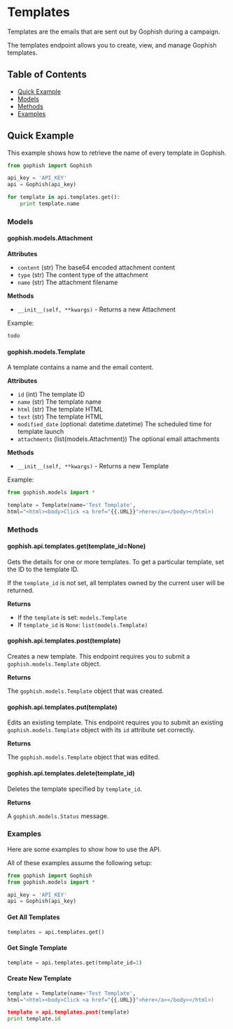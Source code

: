 # Templates

Templates are the emails that are sent out by Gophish during a campaign.

The templates endpoint allows you to create, view, and manage Gophish templates.

## Table of Contents

* [Quick Example](templates.md#quick-example)
* [Models](templates.md#models)
* [Methods](templates.md#methods)
* [Examples](templates.md#examples)

## Quick Example

This example shows how to retrieve the name of every template in Gophish.

```python
from gophish import Gophish

api_key = 'API_KEY'
api = Gophish(api_key)

for template in api.templates.get():
    print template.name
```

### Models

#### gophish.models.Attachment

**Attributes**

* `content` \(str\) The base64 encoded attachment content
* `type` \(str\) The content type of the attachment
* `name` \(str\) The attachment filename

**Methods**

* `__init__(self, **kwargs)` - Returns a new Attachment

Example:

```python
todo
```

#### gophish.models.Template

A template contains a name and the email content.

**Attributes**

* `id` \(int\) The template ID
* `name` \(str\) The template name
* `html` \(str\) The template HTML
* `text` \(str\) The template HTML
* `modified_date` \(optional: datetime.datetime\) The scheduled time for template launch
* `attachments` \(list\(models.Attachment\)\) The optional email attachments

**Methods**

* `__init__(self, **kwargs)` - Returns a new Template

Example:

```python
from gophish.models import *

template = Template(name='Test Template',
html="<html><body>Click <a href="{{.URL}}">here</a></body></html>)
```

### Methods

#### gophish.api.templates.get\(template\_id=None\)

Gets the details for one or more templates. To get a particular template, set the ID to the template ID.

If the `template_id` is not set, all templates owned by the current user will be returned.

**Returns**

* If the `template` is set: `models.Template`
* If `template_id` is `None`: `list(models.Template)`

#### gophish.api.templates.post\(template\)

Creates a new template. This endpoint requires you to submit a `gophish.models.Template` object.

**Returns**

The `gophish.models.Template` object that was created.

#### gophish.api.templates.put\(template\)

Edits an existing template. This endpoint requires you to submit an existing `gophish.models.Template` object with its `id` attribute set correctly.

**Returns**

The `gophish.models.Template` object that was edited.

#### gophish.api.templates.delete\(template\_id\)

Deletes the template specified by `template_id`.

**Returns**

A `gophish.models.Status` message.

### Examples

Here are some examples to show how to use the API.

All of these examples assume the following setup:

```python
from gophish import Gophish
from gophish.models import *

api_key = 'API_KEY'
api = Gophish(api_key)
```

#### Get All Templates

```python
templates = api.templates.get()
```

#### Get Single Template

```python
template = api.templates.get(template_id=1)
```

#### Create New Template

```python
template = Template(name='Test Template',
html="<html><body>Click <a href="{{.URL}}">here</a></body></html>)

template = api.templates.post(template)
print template.id
```

